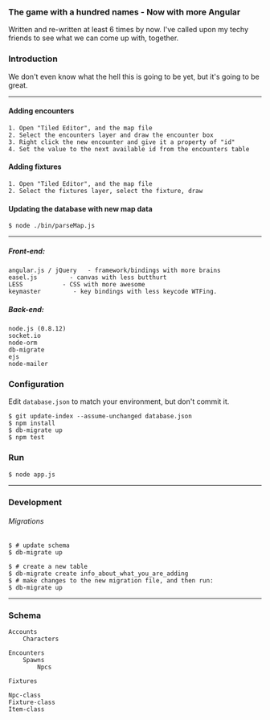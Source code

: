 ### The game with a hundred names - Now with more Angular

Written and re-written at least 6 times by now. I've called upon my techy friends to see what we can come up with, together.

### Introduction

We don't even know what the hell this is going to be yet, but it's going to be great.


---

#### Adding encounters
	1. Open "Tiled Editor", and the map file
    2. Select the encounters layer and draw the encounter box
    3. Right click the new encounter and give it a property of "id"
    4. Set the value to the next available id from the encounters table

#### Adding fixtures
	1. Open "Tiled Editor", and the map file
    2. Select the fixtures layer, select the fixture, draw

   
#### Updating the database with new map data 
```
$ node ./bin/parseMap.js
```

---

##### Front-end:

    angular.js / jQuery   - framework/bindings with more brains
    easel.js         - canvas with less butthurt
    LESS           - CSS with more awesome
    keymaster         - key bindings with less keycode WTFing.

##### Back-end:

    node.js (0.8.12)
    socket.io
    node-orm
    db-migrate
    ejs
    node-mailer

### Configuration
Edit `database.json` to match your environment, but don't commit it.

```
$ git update-index --assume-unchanged database.json
$ npm install
$ db-migrate up
$ npm test
```

### Run
```
$ node app.js
```

---

### Development

###### Migrations

```
$ # update schema
$ db-migrate up

$ # create a new table
$ db-migrate create info_about_what_you_are_adding
$ # make changes to the new migration file, and then run:
$ db-migrate up

```
 ---
 
### Schema
 	Accounts
 		Characters
 		
	Encounters
 		Spawns
 			Npcs	
 			
 	Fixtures
 	
 	Npc-class
 	Fixture-class
 	Item-class
 	
 	
 		
 	
	
 	


